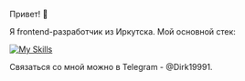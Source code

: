 Привет! 👋

Я frontend-разработчик из Иркутска. Мой основной стек: <br />

[![My Skills](https://skillicons.dev/icons?i=react,redux,typescript,js,css,html)](https://skillicons.dev)

Связаться со мной можно в Telegram - @Dirk19991.

